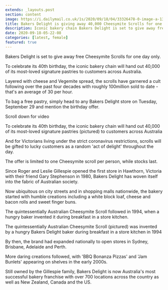 ```yaml
---
extends: _layouts.post
section: content
image: https://i.dailymail.co.uk/1s/2020/09/18/04/33326478-0-image-a-13_1600399172799.jpg 
title: Bakers Delight is giving away 40,000 Cheesymite Scrolls for one day only 
description: Iconic bakery chain Bakers Delight is set to give away free Cheesymite Scrolls across Australia for one day only. 
date: 2020-09-18-05-22-08 
categories: [latest, female] 
featured: true 
--- 
```

Bakers Delight is set to give away free Cheesymite Scrolls for one day only.

To celebrate its 40th birthday, the iconic bakery chain will hand out 40,000 of its most-loved signature pastries to customers across Australia.

Layered with cheese and Vegemite spread, the scrolls have garnered a cult following over the past four decades with roughly 100million sold to date - that's an average of 30 per hour.

To bag a free pastry, simply head to any Bakers Delight store on Tuesday, September 29 and mention the birthday offer.

Scroll down for video

To celebrate its 40th birthday, the iconic bakery chain will hand out 40,000 of its most-loved signature pastries (pictured) to customers across Australia

And for Victorians living under the strict coronavirus restrictions, scrolls will be gifted to lucky customers as a random 'act of delight' throughout the day. 

The offer is limited to one Cheesymite scroll per person, while stocks last.

Since Roger and Leslie Gillespie opened the first store in Hawthorn, Victoria with their friend Gary Stephenson in 1980, Bakers Delight has woven itself into the fabric of Australian society. 

Now ubiquitous on city streets and in shopping malls nationwide, the bakery started with humble creations including a white block loaf, cheese and bacon rolls and sweet finger buns.

The quintessentially Australian Cheesymite Scroll followed in 1994, when a hungry baker invented it during breakfast in a store kitchen.

The quintessentially Australian Cheesymite Scroll (pictured) was invented by a hungry Bakers Delight baker during breakfast in a store kitchen in 1994

By then, the brand had expanded nationally to open stores in Sydney, Brisbane, Adelaide and Perth. 

More daring creations followed, with 'BBQ Bonanza Pizzas' and 'Jam Bunlets' appearing on shelves in the early 2000s.

Still owned by the Gillespie family, Bakers Delight is now Australia's most successful bakery franchise with over 700 locations across the country as well as New Zealand, Canada and the US.

